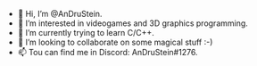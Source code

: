 - 👋 Hi, I’m @AnDruStein.
- 👀 I’m interested in videogames and 3D graphics programming.
- 🌱 I’m currently trying to learn C/C++.
- 💞️ I’m looking to collaborate on some magical stuff :-)
- 📫 Tou can find me in Discord: AnDruStein#1276.
